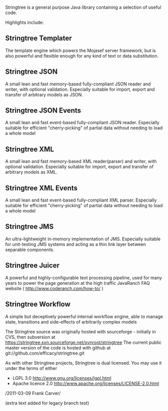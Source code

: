 Stringtree is a general purpose Java library containing a selection of useful code.

Highlights include:

Stringtree Templater
--------------------
The template engine which powers the Mojasef server framework, but is also powerful and flexible enough 
for any kind of text or data substitution.

Stringtree JSON
---------------
A small lean and fast memory-based fully-compliant JSON reader and writer, with optional validation. 
Especially suitable for import, export and transfer of arbitrary models as JSON.  

Stringtree JSON Events
----------------------
A small lean and fast event-based fully-compliant JSON reader.
Especially suitable for efficient "cherry-picking" of partial data without needing to load a whole model

Stringtree XML
--------------
A small lean and fast memory-based XML reader(parser) and writer, with optional validation. 
Especially suitable for import, export and transfer of arbitrary models as XML.  

Stringtree XML Events
---------------------
A small lean and fast event-based fully-compliant XML parser.
Especially suitable for efficient "cherry-picking" of partial data without needing to load a whole model

Stringtree JMS
--------------
An ultra-lightweight in-memory implementation of JMS. Especially suitable for unit-testing JMS 
systems and acting as a thin link layer between separable components.

Stringtree Juicer
-----------------
A powerful and highly-configurable text processing pipeline, used for many years to power the page generation
at the high traffic JavaRanch FAQ website ( http://www.coderanch.com/how-to/ ) 

Stringtree Workflow
-------------------
A simple but deceptively powerful internal workflow engine, able to manage state, transitions and side-effects
of arbitrarily complex models


The Stringtree source was originally hosted with sourceforge - initially in CVS, then subversion at 
https://stringtree.svn.sourceforge.net/svnroot/stringtree The current public master version of the code is 
hosted with github at git://github.com/efficacy/stringtree.git
 
As with other Stringtree projects, Stringtree is dual licensed. You may use it under the terms of either
* LGPL 3.0  http://www.gnu.org/licenses/lgpl.html
* Apache licence 2.0  http://www.apache.org/licenses/LICENSE-2.0.html
 
 /2011-03-09 Frank Carver/
 
 (extra text added for legacy branch test)
